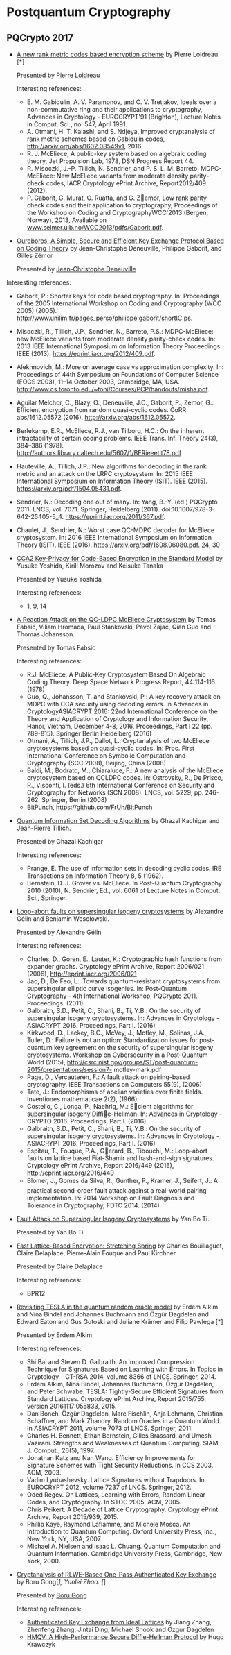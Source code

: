 # Postquantum Cryptography

## PQCrypto 2017


* [A new rank metric codes based encryption scheme](https://eprint.iacr.org/2017/236.pdf) by Pierre Loidreau. [*]

  Presented by [Pierre Loidreau](https://perso.univ-rennes1.fr/pierre.loidreau/)

  Interesting references:

  * E. M. Gabidulin, A. V. Paramonov, and O. V. Tretjakov, Ideals over a
    non-commutative ring and their applications to cryptography, Advances in
    Cryptology - EUROCRYPT'91 (Brighton), Lecture Notes in Comput. Sci.,
    no. 547, April 1991.
  * A. Otmani, H. T. Kalashi, and S. Ndjeya, Improved cryptanalysis of rank
    metric schemes based on Gabidulin codes, http://arxiv.org/abs/1602.08549v1,
    2016.
  * R. J. McEliece, A public-key system based on algebraic coding theory, Jet
    Propulsion Lab, 1978, DSN Progress Report 44.
  * R. Misoczki, J.-P. Tillich, N. Sendrier, and P. S. L. M. Barreto, MDPC-
    McEliece: New McEliece variants from moderate density parity-check codes,
    IACR Cryptology ePrint Archive, Report2012/409 (2012).
  * P. Gaborit, G. Murat, O. Ruatta, and G. Zemor, Low rank parity check codes
    and their application to cryptography, Proceedings of the Workshop on Coding
    and CryptographyWCC'2013 (Bergen, Norway), 2013, Available on
    www.selmer.uib.no/WCC2013/pdfs/Gaborit.pdf.

 * [Ouroboros: A Simple, Secure and Efficient Key Exchange Protocol Based on
   Coding Theory](https://www.google.com.ec/url?sa=t&rct=j&q=&esrc=s&source=web&cd=1&cad=rja&uact=8&ved=0ahUKEwjVgNPAnIjWAhUC6yYKHUX0CncQFggkMAA&url=http%3A%2F%2Fwww.springer.com%2Fcda%2Fcontent%2Fdocument%2Fcda_downloaddocument%2F9783319598789-c2.pdf%3FSGWID%3D0-0-45-1608506-p180889202&usg=AFQjCNEB9xAO6zWglzJJ3M9ipXl6mQOewA) by Jean-Christophe Deneuville, Philippe Gaborit, and Gilles Zémor

   Presented by [Jean-Christophe Deneuville](https://scholar.google.com/citations?user=zwOOX2IAAAAJ&hl=fa)

  Interesting references:

  * Gaborit, P.: Shorter keys for code based cryptography. In: Proceedings of
    the 2005 International Workshop on Coding and Cryptography (WCC 2005)
    (2005). http://www.unilim.fr/pages_perso/philippe.gaborit/shortIC.ps.
  * Misoczki, R., Tillich, J.P., Sendrier, N., Barreto, P.S.: MDPC-McEliece: new
    McEliece variants from moderate density parity-check codes. In: 2013 IEEE
    International Symposium on Information Theory Proceedings. IEEE (2013).
    https://eprint.iacr.org/2012/409.pdf.
  * Alekhnovich, M.: More on average case vs approximation complexity. In:
    Proceedings of 44th Symposium on Foundations of Computer Science (FOCS
    2003), 11–14 October 2003, Cambridge, MA, USA.
    http://www.cs.toronto.edu/~toni/Courses/PCP/handouts/misha.pdf.
  * Aguilar Melchor, C., Blazy, O., Deneuville, J.C., Gaborit, P., Zémor, G.:
    Efficient encryption from random quasi-cyclic codes. CoRR abs/1612.05572
    (2016). http://arxiv.org/abs/1612.05572.
  * Berlekamp, E.R., McEliece, R.J., van Tilborg, H.C.: On the inherent
    intractability of certain coding problems. IEEE Trans. Inf. Theory 24(3),
    384–386 (1978).
    http://authors.library.caltech.edu/5607/1/BERieeetit78.pdf
  * Hauteville, A., Tillich, J.P.: New algorithms for decoding in the rank
    metric and an attack on the LRPC cryptosystem. In: 2015 IEEE International
    Symposium on Information Theory (ISIT). IEEE (2015).
    https://arxiv.org/pdf/1504.05431.pdf.
  * Sendrier, N.: Decoding one out of many. In: Yang, B.-Y. (ed.) PQCrypto 2011.
    LNCS, vol. 7071. Springer, Heidelberg (2011).
    doi:10.1007/978-3-642-25405-5_4. https://eprint.iacr.org/2011/367.pdf.
  * Chaulet, J., Sendrier, N.: Worst case QC-MDPC decoder for McEliece
    cryptosystem. In: 2016 IEEE International Symposium on Information Theory
    (ISIT). IEEE (2016). https://arxiv.org/pdf/1608.06080.pdf. 24, 30

* [CCA2 Key-Privacy for Code-Based Encryption in the Standard Model](https://link.springer.com/book/10.1007/978-3-319-59879-6) by Yusuke Yoshida, Kirill Morozov	 and Keisuke Tanaka

  Presented by Yusuke Yoshida

  Interesting references:

  * 1, 9, 14

* [A Reaction Attack on the QC-LDPC McEliece Cryptosystem](https://eprint.iacr.org/2017/494.pdf) by Tomas Fabsic, Viliam Hromada, Paul Stankovski,
Pavol Zajac, Qian Guo and Thomas Johansson.

  Presented by Tomas Fabsic

  Interesting references:

  * R.J. McEliece: A Public-Key Cryptosystem Based On Algebraic Coding Theory.
    Deep Space Network Progress Report, 44:114-116 (1978)
  * Guo, Q., Johansson, T. and Stankovski, P.: A key recovery attack on MDPC
    with CCA security using decoding errors. In Advances in CryptologyASIACRYPT
    2016: 22nd International Conference on the Theory and Application of
    Cryptology and Information Security, Hanoi, Vietnam, December 4-8, 2016,
    Proceedings, Part I 22 (pp. 789-815). Springer Berlin Heidelberg (2016)
  * Otmani, A., Tillich, J.P., Dallot, L.: Cryptanalysis of two McEliece
    cryptosystems based on quasi-cyclic codes. In: Proc. First International
    Conference on Symbolic Computation and Cryptography (SCC 2008), Beijing,
    China (2008)
  * Baldi, M., Bodrato, M., Chiaraluce, F.: A new analysis of the McEliece
    cryptosystem based on QCLDPC codes. In: Ostrovsky, R., De Prisco, R.,
    Visconti, I. (eds.) 6th International Conference on Security and
    Cryptography for Networks (SCN 2008). LNCS, vol. 5229, pp. 246-262.
    Springer, Berlin (2008)
  * BitPunch, https://github.com/FrUh/BitPunch

* [Quantum Information Set Decoding Algorithms](https://eprint.iacr.org/2017/213.pdf) by Ghazal Kachigar and Jean-Pierre Tillich.

  Presented by Ghazal Kachigar

  Interesting references:

  * Prange, E. The use of information sets in decoding cyclic codes. IRE
    Transactions on Information Theory 8, 5 (1962).
  * Bernstein, D. J. Grover vs. McEliece. In Post-Quantum Cryptography 2010
    (2010), N. Sendrier, Ed., vol. 6061 of Lecture Notes in Comput. Sci.,
    Springer.

* [Loop-abort faults on supersingular isogeny cryptosystems](https://eprint.iacr.org/2017/374.pdf) by Alexandre Gélin and Benjamin Wesolowski.

  Presented by Alexandre Gélin

  Interesting references:

  * Charles, D., Goren, E., Lauter, K.: Cryptographic hash functions from
    expander graphs. Cryptology ePrint Archive, Report 2006/021 (2006),
    http://eprint.iacr.org/2006/021
  * Jao, D., De Feo, L.: Towards quantum-resistant cryptosystems from
    supersingular elliptic curve isogenies. In: Post-Quantum Cryptography - 4th
    International Workshop, PQCrypto 2011. Proceedings. (2011)
  * Galbraith, S.D., Petit, C., Shani, B., Ti, Y.B.: On the security of
    supersingular isogeny cryptosystems. In: Advances in Cryptology -
    ASIACRYPT 2016. Proceedings, Part I. (2016)
  * Kirkwood, D., Lackey, B.C., McVey, J., Motley, M., Solinas, J.A., Tuller,
    D.: Failure is not an option: Standardization issues for post-quantum key
    agreement on the security of supersingular isogeny cryptosystems. Workshop
    on Cybersecurity in a Post-Quantum World (2015),
    http://csrc.nist.gov/groups/ST/post-quantum-2015/presentations/session7-
    motley-mark.pdf
  * Page, D., Vercauteren, F.: A fault attack on pairing-based cryptography.
    IEEE Transactions on Computers 55(9), (2006)
  * Tate, J.: Endomorphisms of abelian varieties over finite fields. Inventiones
    mathematicae 2(2), (1966)
  * Costello, C., Longa, P., Naehrig, M.: Ecient algorithms for supersingular
    isogeny Diffie-Hellman. In: Advances in Cryptology - CRYPTO 2016.
    Proceedings, Part I. (2016)
  * Galbraith, S.D., Petit, C., Shani, B., Ti, Y.B.: On the security of
    supersingular isogeny cryptosystems. In: Advances in Cryptology -
    ASIACRYPT 2016. Proceedings, Part I. (2016)
  * Espitau, T., Fouque, P.A., Gerard, B., Tibouchi, M.: Loop-abort faults on
    lattice based Fiat-Shamir and hash-and-sign signatures. Cryptology ePrint
    Archive, Report 2016/449 (2016), http://eprint.iacr.org/2016/449
  * Blomer, J., Gomes da Silva, R., Gunther, P., Kramer, J., Seifert, J.: A
    practical second-order fault attack against a real-world pairing
    implementation. In: 2014 Workshop on Fault Diagnosis and Tolerance in
    Cryptography, FDTC 2014. (2014)

* [Fault Attack on Supersingular Isogeny Cryptosystems](https://link.springer.com/chapter/10.1007/978-3-319-59879-6_7) by Yan Bo Ti.

  Presented by Yan Bo Ti

* [Fast Lattice-Based Encryption: Stretching Spring](https://link.springer.com/chapter/10.1007/978-3-319-59879-6_8) by Charles Bouillaguet, Claire Delaplace, Pierre-Alain Fouque and Paul Kirchner

  Presented by Claire Delaplace

  Interesting references:

  * BPR12

* [Revisiting TESLA in the quantum random oracle model](https://eprint.iacr.org/2015/755) by Erdem Alkim and Nina Bindel and Johannes Buchmann and Özgür Dagdelen and Edward Eaton and Gus Gutoski and Juliane Krämer and Filip Pawlega [*]

  Presented by Erdem Alkim

  Interesting references:

  * Shi Bai and Steven D. Galbraith. An Improved Compression Technique for
    Signatures Based on Learning with Errors. In Topics in Cryptology – CT-RSA
    2014, volume 8366 of LNCS. Springer, 2014.
  * Erdem Alkim, Nina Bindel, Johannes Buchmann, Özgür Dagdelen, and Peter
    Schwabe. TESLA: Tightly-Secure Efficient Signatures from Standard Lattices.
    Cryptology ePrint Archive, Report 2015/755, version 20161117:055833, 2015.
  * Dan Boneh, Özgür Dagdelen, Marc Fischlin, Anja Lehmann, Christian Schaffner,
    and Mark Zhandry. Random Oracles in a Quantum World. In ASIACRYPT 2011,
    volume 7073 of LNCS. Springer, 2011.
  * Charles H. Bennett, Ethan Bernstein, Gilles Brassard, and Umesh Vazirani.
    Strengths and Weaknesses of Quantum Computing. SIAM J. Comput., 26(5),    1997.
  * Jonathan Katz and Nan Wang. Efficiency Improvements for Signature Schemes
    with Tight Security Reductions. In CCS 2003. ACM, 2003.
  * Vadim Lyubashevsky. Lattice Signatures without Trapdoors. In EUROCRYPT
    2012, volume 7237 of LNCS. Springer, 2012.
  * Oded Regev. On Lattices, Learning with Errors, Random Linear Codes, and
    Cryptography. In STOC 2005. ACM, 2005.
  * Chris Peikert. A Decade of Lattice Cryptography. Cryptology ePrint Archive,
    Report 2015/939, 2015.
  * Phillip Kaye, Raymond Laflamme, and Michele Mosca. An Introduction to
    Quantum Computing. Oxford University Press, Inc., New York, NY, USA, 2007.
  * Michael A. Nielsen and Isaac L. Chuang. Quantum Computation and Quantum
    Information. Cambridge University Press, Cambridge, New York, 2000.

* [Cryptanalysis of RLWE-Based One-Pass Authenticated Key Exchange](https://link.springer.com/chapter/10.1007/978-3-319-59879-6_10) by Boru Gong[*], Yunlei Zhao. [*]

  Presented by [Boru Gong](http://dblp.uni-trier.de/pers/hd/g/Gong:Boru)

  Interesting references:

  * [Authenticated Key Exchange from Ideal Lattices](https://eprint.iacr.org/2014/589.pdf) by Jiang Zhang, Zhenfeng Zhang, Jintai Ding, Michael Snook and Ozgur Dagdelen
  * [HMQV: A High-Performance Secure Diffie-Hellman Protocol](https://eprint.iacr.org/2005/176.pdf) by Hugo Krawczyk